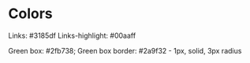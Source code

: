 # Colors

Links: #3185df
Links-highlight: #00aaff

Green box: #2fb738;
Green box border: #2a9f32 - 1px, solid, 3px radius
